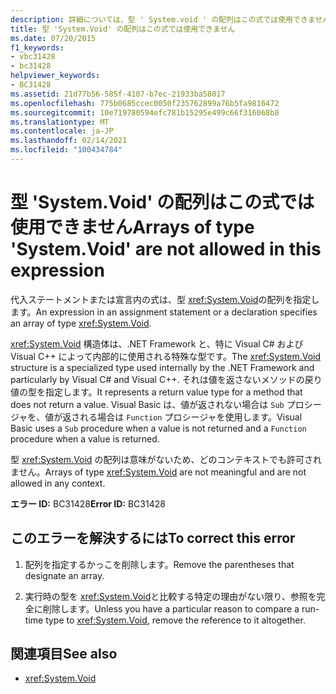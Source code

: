```yaml
---
description: 詳細については、型 ' System.void ' の配列はこの式では使用できません
title: 型 'System.Void' の配列はこの式では使用できません
ms.date: 07/20/2015
f1_keywords:
- vbc31428
- bc31428
helpviewer_keywords:
- BC31428
ms.assetid: 21d77b56-585f-4107-b7ec-21933ba58017
ms.openlocfilehash: 775b0685ccec0050f235762899a76b5fa9816472
ms.sourcegitcommit: 10e719780594efc781b15295e499c66f316068b8
ms.translationtype: MT
ms.contentlocale: ja-JP
ms.lasthandoff: 02/14/2021
ms.locfileid: "100434784"
---
```

# <a name="arrays-of-type-systemvoid-are-not-allowed-in-this-expression"></a><span data-ttu-id="9fa22-103">型 'System.Void' の配列はこの式では使用できません</span><span class="sxs-lookup"><span data-stu-id="9fa22-103">Arrays of type 'System.Void' are not allowed in this expression</span></span>

<span data-ttu-id="9fa22-104">代入ステートメントまたは宣言内の式は、型 <xref:System.Void>の配列を指定します。</span><span class="sxs-lookup"><span data-stu-id="9fa22-104">An expression in an assignment statement or a declaration specifies an array of type <xref:System.Void>.</span></span>  
  
 <span data-ttu-id="9fa22-105"><xref:System.Void> 構造体は、.NET Framework と、特に Visual C# および Visual C++ によって内部的に使用される特殊な型です。</span><span class="sxs-lookup"><span data-stu-id="9fa22-105">The <xref:System.Void> structure is a specialized type used internally by the .NET Framework and particularly by Visual C# and Visual C++.</span></span> <span data-ttu-id="9fa22-106">それは値を返さないメソッドの戻り値の型を指定します。</span><span class="sxs-lookup"><span data-stu-id="9fa22-106">It represents a return value type for a method that does not return a value.</span></span> <span data-ttu-id="9fa22-107">Visual Basic は、値が返されない場合は `Sub` プロシージャを、値が返される場合は `Function` プロシージャを使用します。</span><span class="sxs-lookup"><span data-stu-id="9fa22-107">Visual Basic uses a `Sub` procedure when a value is not returned and a `Function` procedure when a value is returned.</span></span>  
  
 <span data-ttu-id="9fa22-108">型 <xref:System.Void> の配列は意味がないため、どのコンテキストでも許可されません。</span><span class="sxs-lookup"><span data-stu-id="9fa22-108">Arrays of type <xref:System.Void> are not meaningful and are not allowed in any context.</span></span>  
  
 <span data-ttu-id="9fa22-109">**エラー ID:** BC31428</span><span class="sxs-lookup"><span data-stu-id="9fa22-109">**Error ID:** BC31428</span></span>  
  
## <a name="to-correct-this-error"></a><span data-ttu-id="9fa22-110">このエラーを解決するには</span><span class="sxs-lookup"><span data-stu-id="9fa22-110">To correct this error</span></span>  
  
1. <span data-ttu-id="9fa22-111">配列を指定するかっこを削除します。</span><span class="sxs-lookup"><span data-stu-id="9fa22-111">Remove the parentheses that designate an array.</span></span>  
  
2. <span data-ttu-id="9fa22-112">実行時の型を <xref:System.Void>と比較する特定の理由がない限り、参照を完全に削除します。</span><span class="sxs-lookup"><span data-stu-id="9fa22-112">Unless you have a particular reason to compare a run-time type to <xref:System.Void>, remove the reference to it altogether.</span></span>  
  
## <a name="see-also"></a><span data-ttu-id="9fa22-113">関連項目</span><span class="sxs-lookup"><span data-stu-id="9fa22-113">See also</span></span>

- <xref:System.Void>
